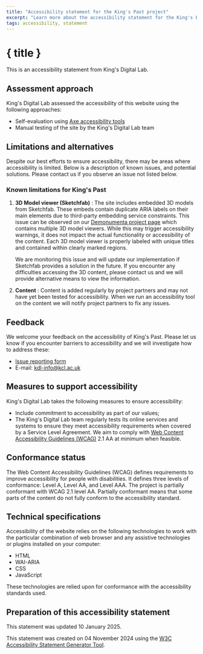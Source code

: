 ```yaml
---
title: "Accessibility statement for the King's Past project"
excerpt: "Learn more about the accessibility statement for the King's Past project"
tags: accessibility, statement
---
```


<script>
  import { base } from '$app/paths';
</script>

# { title }

This is an accessibility statement from King's Digital Lab.

## Assessment approach

King's Digital Lab assessed the accessibility of this website using the following
approaches:

- Self-evaluation using [Axe accessibility tools](https://www.deque.com/axe/)
- Manual testing of the site by the King's Digital Lab team

## Limitations and alternatives

Despite our best efforts to ensure accessibility, there may
be areas where accessibility is limited. Below is a description of known issues, and potential
solutions. Please contact us if you observe an issue not listed below.

### Known limitations for King's Past

1. **3D Model viewer (Sketchfab)** : The site includes embedded 3D models from
   Sketchfab. These embeds contain duplicate ARIA labels on their main elements
   due to third-party embedding service constraints. This issue can be
   observed on our [Demonumenta project page]({base}/about/demonumenta) which
   contains multiple 3D model viewers. While this may trigger accessibility
   warnings, it does not impact the actual functionality or accessibility of the
   content. Each 3D model viewer is properly labeled with unique titles and
   contained within clearly marked regions.

   We are monitoring this issue and will update our implementation if Sketchfab
   provides a solution in the future. If you encounter any difficulties accessing
   the 3D content, please contact us and we will provide alternative means to view
   the information.

2. **Content** : Content is added regularly by project partners and may not have yet been tested for accessibility. When we run an accessibility tool on the content we will notify project partners to fix any issues.

  ## Feedback

We welcome your feedback on the accessibility of King's Past. Please let us know
if you encounter barriers to accessibility and we will investigate how to address these:

- [Issue reporting form](https://kdl.kcl.ac.uk/report-issue/)
- E-mail: [kdl-info@kcl.ac.uk](mailto:kdl-info@kcl.ac.uk)

## Measures to support accessibility

King's Digital Lab takes the following measures to ensure accessibility:

- Include commitment to accessibility as part of our values;
- The King's Digital Lab team regularly tests its online services and systems
  to ensure they meet accessibility requirements when covered by a Service Level
  Agreement. We aim to comply with
  [Web Content Accessibility Guidelines (WCAG)](https://www.w3.org/WAI/standards-guidelines/wcag/)
  2.1 AA at minimum when feasible.

## Conformance status

The Web Content Accessibility Guidelines (WCAG) defines requirements to improve accessibility for people with disabilities.
It defines three levels of conformance: Level A, Level AA, and Level AAA.
The project is partially conformant with WCAG 2.1 level AA. Partially conformant
means that some parts of the content do not fully conform to the accessibility
standard.

## Technical specifications

Accessibility of the website relies on the following technologies to work with
the particular combination of web browser and any assistive technologies or
plugins installed on your computer:

- HTML
- WAI-ARIA
- CSS
- JavaScript

These technologies are relied upon for conformance with the accessibility
standards used.

## Preparation of this accessibility statement

This statement was updated 10 January 2025.

This statement was created on 04 November 2024 using the
[W3C Accessibility Statement Generator Tool](https://www.w3.org/WAI/planning/statements/).
